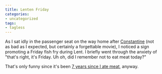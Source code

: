 ```yaml
---
title: Lenten Friday
categories:
- uncategorized
tags:
- tagless
---
```


As I sat idly in the passenger seat on the way home after [Constantine][1] (not as bad as I expected, but certainly a forgettable movie), I noticed a sign promoting a Friday fish fry during Lent.  I briefly went through the anxiety of "that's right, it's Friday.  Uh oh, did I remember not to eat meat today?"

   [1]: http://www.constantinemovie.com/

That's only funny since it's been [7 years since I ate meat][2], anyway.

   [2]: /library/thoughts/pescetarianism.html

